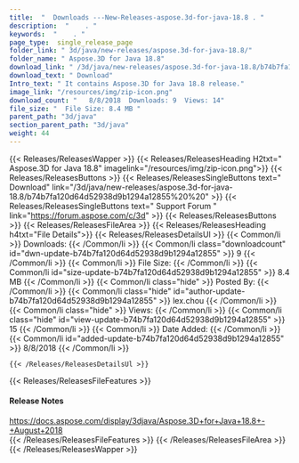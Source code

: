 ```yaml
---
title:  "  Downloads ---New-Releases-aspose.3d-for-java-18.8 . " 
description:  "    . " 
keywords:  "    . " 
page_type:  single_release_page
folder_link: " 3d/java/new-releases/aspose.3d-for-java-18.8/"
folder_name: " Aspose.3D for Java 18.8"
download_link: " /3d/java/new-releases/aspose.3d-for-java-18.8/b74b7fa120d64d52938d9b1294a12855"
download_text: " Download"
Intro_text: " It contains Aspose.3D for Java 18.8 release."
image_link: "/resources/img/zip-icon.png"
download_count: "   8/8/2018  Downloads: 9  Views: 14"
file_size: "  File Size: 8.4 MB "
parent_path: "3d/java"
section_parent_path: "3d/java"
weight: 44
---
```


{{< Releases/ReleasesWapper >}}
  {{< Releases/ReleasesHeading H2txt=" Aspose.3D for Java 18.8" imagelink="/resources/img/zip-icon.png">}}
  {{< Releases/ReleasesButtons >}}
    {{< Releases/ReleasesSingleButtons text=" Download" link="/3d/java/new-releases/aspose.3d-for-java-18.8/b74b7fa120d64d52938d9b1294a12855%20%20" >}}
    {{< Releases/ReleasesSingleButtons text=" Support Forum " link="https://forum.aspose.com/c/3d" >}}
  {{< Releases/ReleasesButtons >}}
  {{< Releases/ReleasesFileArea >}}
    {{< Releases/ReleasesHeading h4txt="File Details">}}
    {{< Releases/ReleasesDetailsUl >}}
            {{< Common/li  >}} Downloads: {{< /Common/li >}} 
      {{< Common/li class="downloadcount" id="dwn-update-b74b7fa120d64d52938d9b1294a12855" >}} 9 {{< /Common/li >}} 
      {{< Common/li  >}} File Size: {{< /Common/li >}} 
      {{< Common/li id="size-update-b74b7fa120d64d52938d9b1294a12855" >}} 8.4 MB {{< /Common/li >}} 
      {{< Common/li  class="hide" >}} Posted By: {{< /Common/li >}} 
      {{< Common/li class="hide" id="author-update-b74b7fa120d64d52938d9b1294a12855" >}} lex.chou {{< /Common/li >}} 
      {{< Common/li class="hide"  >}} Views: {{< /Common/li >}} 
      {{< Common/li class="hide" id="view-update-b74b7fa120d64d52938d9b1294a12855" >}} 15 {{< /Common/li >}} 
      {{< Common/li  >}} Date Added: {{< /Common/li >}} 
      {{< Common/li id="added-update-b74b7fa120d64d52938d9b1294a12855" >}} 8/8/2018 {{< /Common/li >}} 

    {{< /Releases/ReleasesDetailsUl >}}

  {{< Releases/ReleasesFileFeatures >}}
      <h4>Release Notes</h4><div><a href="https://docs.aspose.com/display/3djava/Aspose.3D+for+Java+18.8+-+August+2018">https://docs.aspose.com/display/3djava/Aspose.3D+for+Java+18.8+-+August+2018</a></div>
  {{< /Releases/ReleasesFileFeatures >}}
 {{< /Releases/ReleasesFileArea >}}
{{< /Releases/ReleasesWapper >}}


